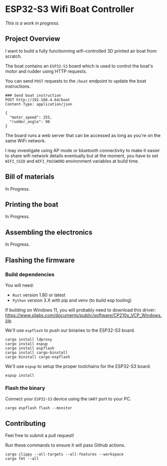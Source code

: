 # ESP32-S3 Wifi Boat Controller

*This is a work in progress.*

## Project Overview

I want to build a fully functionning wifi-controlled 3D printed air boat from scratch.

The boat contains an `ESP32-S3` board which is used to control the boat's motor and rudder using HTTP requests.

You can send `POST` requests to the `/boat` endpoint to update the boat instructions.

```http
### Send boat instruction
POST http://192.168.4.64/boat
Content-Type: application/json

{
  "motor_speed": 255,
  "rudder_angle": 90
}

```

The board runs a web server that can be accessed as long as you're on the same WiFi network. 

I may investigate using AP mode or bluetooth connectivity to make it easier to share wifi network details eventually but at the moment, you have to set `WIFI_SSID` and `WIFI_PASSWORD` environment variables at build time.

## Bill of materials

In Progress.

## Printing the boat

In Progress. 

## Assembling the electronics

In Progress.



## Flashing the firmware

### Build dependencies

You will need:

-  `Rust` version 1.80 or latest
-  `Python` version 3.X with pip and venv (to build esp tooling)

If building on Windows 11, you will probably need to download this driver: https://www.silabs.com/documents/public/software/CP210x_VCP_Windows.zip 

We'll use `espflash` to push our binaries to the ESP32-S3 board.

```shell
cargo install ldproxy
cargo install espup
cargo install espflash
cargo install cargo-binstall
cargo binstall cargo-espflash 
```

We'll use `espup` to setup the proper toolchains for the ESP32-S3 board.

```shell
espup install
```

### Flash the binary

Connect your `ESP32-S3` device using the `UART` port to your PC.

```shell
cargo espflash flash --monitor
```

## Contributing

Feel free to submit a pull request!

Run these commands to ensure it will pass Github actions.

```shell
cargo clippy --all-targets --all-features --workspace
cargo fmt --all
```